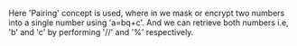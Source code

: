 Here 'Pairing' concept is used, where in we mask or encrypt two numbers into a single number using 'a=bq+c'. And we can​ retrieve both numbers i.e, 'b' and 'c' by performing '//' and '%' respectively.
